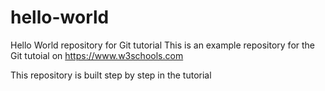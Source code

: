 # hello-world
Hello World repository for Git tutorial
This is an example repository for the Git tutoial on 
https://www.w3schools.com

This repository is built step by step in the tutorial
